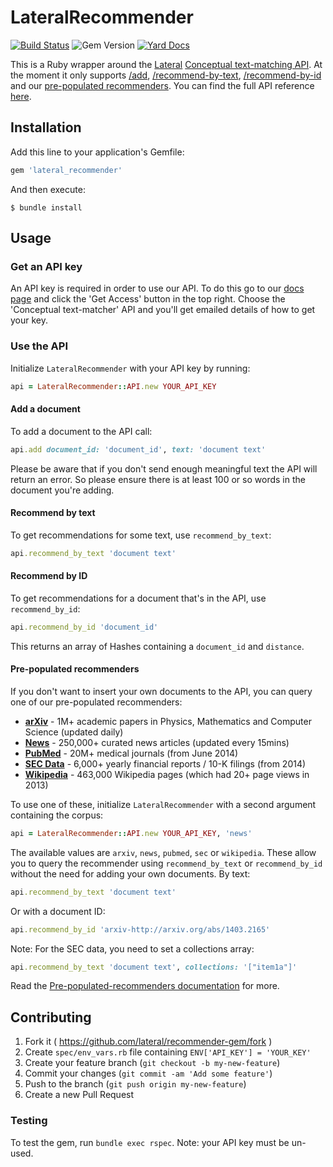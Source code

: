 # LateralRecommender

[![Build Status](https://travis-ci.org/lateral/recommender-gem.svg?branch=master)](https://travis-ci.org/lateral/recommender-gem)  ![Gem Version](https://badge.fury.io/rb/lateral_recommender.svg) [![Yard Docs](http://img.shields.io/badge/yard-docs-blue.svg)](http://rubydoc.info/github/lateral/recommender-gem/master)


This is a Ruby wrapper around the [Lateral](https://lateral.io/) [Conceptual text-matching API](https://lateral.io/docs/text-matching). At the moment it only supports [/add](https://lateral.io/docs/text-matching/api-reference#add-document-post), [/recommend-by-text](https://lateral.io/docs/text-matching/api-reference#recommend-by-text-post), [/recommend-by-id](https://lateral.io/docs/text-matching/api-reference#recommend-by-id-post) and our [pre-populated recommenders](https://lateral.io/docs/text-matching/pre-populated-recommenders). You can find the full API reference [here](https://lateral.io/docs/text-matching/api-reference).

## Installation

Add this line to your application's Gemfile:

```ruby
gem 'lateral_recommender'
```

And then execute:

	$ bundle install

## Usage

### Get an API key

An API key is required in order to use our API. To do this go to our [docs page](https://lateral.io/docs) and click the 'Get Access' button in the top right. Choose the 'Conceptual text-matcher' API and you'll get emailed details of how to get your key.

### Use the API

Initialize `LateralRecommender` with your API key by running:

```ruby
api = LateralRecommender::API.new YOUR_API_KEY
```

#### Add a document

To add a document to the API call:

```ruby
api.add document_id: 'document_id', text: 'document text'
```

Please be aware that if you don't send enough meaningful text the API will return an error. So please ensure there is at least 100 or so words in the document you're adding.

#### Recommend by text

To get recommendations for some text, use `recommend_by_text`:

```ruby
api.recommend_by_text 'document text'
```

#### Recommend by ID

To get recommendations for a document that's in the API, use `recommend_by_id`:

```ruby
api.recommend_by_id 'document_id'
```
This returns an array of Hashes containing a `document_id` and `distance`.

#### Pre-populated recommenders

If you don't want to insert your own documents to the API, you can query one of our pre-populated recommenders:

* **[arXiv](https://lateral.io/docs/text-matching/pre-populated-recommenders#arxiv)** - 1M+ academic papers in Physics, Mathematics and Computer Science (updated daily)
* **[News](https://lateral.io/docs/text-matching/pre-populated-recommenders#news)** - 250,000+ curated news articles (updated every 15mins)
* **[PubMed](https://lateral.io/docs/text-matching/pre-populated-recommenders#pubmed)** - 20M+ medical journals (from June 2014)
* **[SEC Data](https://lateral.io/docs/text-matching/pre-populated-recommenders#sec-data)** - 6,000+ yearly financial reports / 10-K filings (from 2014)
* **[Wikipedia](https://lateral.io/docs/text-matching/pre-populated-recommenders#wikipedia)** - 463,000 Wikipedia pages (which had 20+ page views in 2013)

To use one of these, initialize `LateralRecommender` with a second argument containing the corpus:

```ruby
api = LateralRecommender::API.new YOUR_API_KEY, 'news'
```

The available values are `arxiv`, `news`, `pubmed`, `sec` or `wikipedia`. These allow you to query the recommender using `recommend_by_text` or `recommend_by_id` without the need for adding your own documents. By text:

```ruby
api.recommend_by_text 'document text'
```

Or with a document ID:

```ruby
api.recommend_by_id 'arxiv-http://arxiv.org/abs/1403.2165'
```

Note: For the SEC data, you need to set a collections array:

```ruby
api.recommend_by_text 'document text', collections: '["item1a"]'
```

Read the [Pre-populated-recommenders documentation](https://lateral.io/docs/text-matching/pre-populated-recommenders#top) for more.

## Contributing

1. Fork it ( https://github.com/lateral/recommender-gem/fork )
2. Create `spec/env_vars.rb` file containing  `ENV['API_KEY'] = 'YOUR_KEY'`
3. Create your feature branch (`git checkout -b my-new-feature`)
4. Commit your changes (`git commit -am 'Add some feature'`)
5. Push to the branch (`git push origin my-new-feature`)
6. Create a new Pull Request

### Testing

To test the gem, run `bundle exec rspec`. Note: your API key must be un-used.

